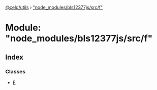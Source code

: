 [@celo/utils](../README.md) › ["node_modules/bls12377js/src/f"](_node_modules_bls12377js_src_f_.md)

# Module: "node_modules/bls12377js/src/f"

## Index

### Classes

* [F](../classes/_node_modules_bls12377js_src_f_.f.md)
